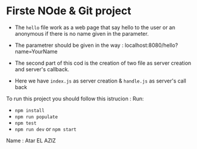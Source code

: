 # Firste NOde & Git project

- The `hello` file work as a web page that say hello to the user or an anonymous if there is no name given in the parameter.
- The parametrer should be given in the way :
   localhost:8080/hello?name=YourName

- The second part of this cod is the creation of two file as server creation and server's callback.

- Here we have `index.js` as server creation 
            &  `handle.js` as server's call back

To run this project you should follow this istrucion :
     Run: 
  - `npm install`
  - `npm run populate`
  - `npm test`
  - `npm run dev` or `npm start`

Name : Atar EL AZIZ
